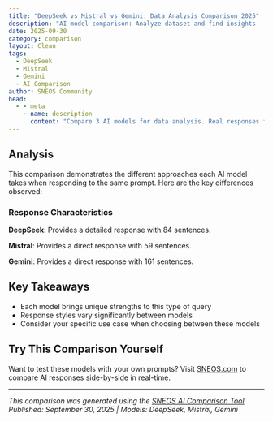 ```yaml
---
title: "DeepSeek vs Mistral vs Gemini: Data Analysis Comparison 2025"
description: "AI model comparison: Analyze dataset and find insights - which AI discovers patterns best?..."
date: 2025-09-30
category: comparison
layout: Clean
tags:
  - DeepSeek
  - Mistral
  - Gemini
  - AI Comparison
author: SNEOS Community
head:
  - - meta
    - name: description
      content: "Compare 3 AI models for data analysis. Real responses from DeepSeek, Mistral, Gemini with detailed analysis."
---
```


<ChatComparison
  title="DeepSeek vs Mistral vs Gemini: Data Analysis Comparison 2025"
  prompt="Analyze dataset and find insights - which AI discovers patterns best?"
  :responses='{
    "DeepSeek": "Of course. This is a fascinating question that gets to the heart of modern data science. The \u0022best\u0022 AI for discovering patterns isn\u0027t a single tool; it\u0027s a toolbox where you select the right tool for the job.\n\nLet\u0027s break this down into a structured analysis. I\u0027ll first outline a general framework for analyzing any dataset, and then apply it to the core question of which AI/ML techniques excel at finding different types of patterns.\n\n### A Framework for Dataset Analysis \u0026 Insight Discovery\n\nBefore any AI model is chosen, a human must guide the process. Here is the workflow:\n\n1.  **Define the Objective:** What is the business or research question? (e.g., \u0022Increase customer retention,\u0022 \u0022Predict machine failure,\u0022 \u0022Identify fraudulent transactions\u0022).\n2.  **Data Understanding \u0026 Preparation:**\n    *   **Load \u0026 Explore:** Use descriptive statistics (\u0060df.describe()\u0060, \u0060df.info()\u0060 in Python) to understand the shape, size, and basic properties of the data.\n    *   **Handle Missing Values \u0026 Outliers:** Decide on strategies (imputation, removal).\n    *   **Perform EDA (Exploratory Data Analysis):** This is a critical, often human-led, step to find *initial* patterns using visualizations (histograms, scatter plots, correlation matrices).\n3.  **Feature Engineering:** Create new features from existing ones to help the AI models find more complex patterns (e.g., creating \u0022age from date of birth\u0022).\n4.  **Model Selection \u0026 Training:** This is where we choose the \u0022AI\u0022 based on the patterns we suspect exist. **This is the core of your question.**\n5.  **Evaluation \u0026 Interpretation:** Use metrics (accuracy, precision, F1-score, RMSE) to evaluate performance. The most *actionable* insights often come from interpreting *why* a model made a certain decision.\n\n---\n\n### Which \u0022AI\u0022 Discovers Which Patterns Best?\n\nHere is a breakdown of popular AI/ML techniques and the specific types of patterns they are best suited to discover.\n\n#### 1. For Clear, Linear Relationships \u0026 Variable Importance\n\n*   **Best AI:** **Linear \u0026 Logistic Regression**\n*   **Patterns it Finds Best:**\n    *   **The \u0022How Much\u0022 Pattern:** How does a unit change in variable X affect variable Y? (e.g., \u0022For every $1,000 spent on marketing, sales increase by 50 units.\u0022).\n    *   **The \u0022Which Factor Matters Most\u0022 Pattern:** It provides coefficients that rank the importance of each input feature.\n*   **Insight Example:** \u0022Our analysis shows that \u0060Customer Support Calls\u0060 has a strong *negative* coefficient on \u0060Churn Probability\u0060, meaning improving support is crucial for retention.\u0022\n\n#### 2. For Complex, Non-Linear \u0026 Interaction Patterns\n\n*   **Best AI:** **Tree-Based Models (Random Forest, Gradient Boosting Machines like XGBoost)**\n*   **Patterns it Finds Best:**\n    *   **Hierarchical Decision Patterns:** A series of \u0022if-then-else\u0022 rules (e.g., \u0022IF \u0060Age\u0060 \u003C 30 AND \u0060Num_Products\u0060 = 1 THEN high churn risk\u0022).\n    *   **Feature Interactions:** They excel at finding how combinations of features affect the outcome, which linear models miss.\n    *   **Robustness to Irrelevant Features:** They are good at ignoring variables that don\u0027t contribute to the pattern.\n*   **Insight Example:** \u0022The XGBoost model revealed that the combination of \u0060High Credit Utilization\u0060 and \u0060Recent Credit Inquiries\u0060 is a much stronger predictor of default than either factor alone.\u0022\n\n#### 3. For Finding \u0022Natural\u0022 Groupings (Unlabeled Data)\n\n*   **Best AI:** **Clustering Algorithms (K-Means, DBSCAN, Hierarchical)**\n*   **Patterns it Finds Best:**\n    *   **Customer Segmentation:** Grouping customers based on purchasing behavior, demographics, etc., without pre-defined labels.\n    *   **Anomaly Detection:** DBSCAN is particularly good at finding outliers that don\u0027t belong to any group.\n*   **Insight Example:** \u0022K-Means clustering identified 5 distinct customer segments: \u0027Budget Shoppers,\u0027 \u0027Premium Loyalists,\u0027 \u0027Occasional Big Spenders,\u0027 etc. We can now create targeted marketing campaigns for each.\u0022\n\n#### 4. For Sequential \u0026 Time-Based Patterns\n\n*   **Best AI:** **Time Series Models (ARIMA, Prophet) and RNNs (LSTMs)**\n*   **Patterns it Finds Best:**\n    *   **Trends \u0026 Seasonality:** Identifying long-term growth/decline and recurring patterns (e.g., weekly, yearly cycles).\n    *   **Forecasting:** Predicting future values based on past patterns.\n*   **Insight Example:** \u0022The LSTM model accurately forecasts daily energy demand, capturing the weekly pattern (lower on weekends) and the daily peak in the evening, allowing for optimized grid management.\u0022\n\n#### 5. For High-Dimensional, \u0022Deep\u0022 Patterns (Images, Text, Sound)\n\n*   **Best AI:** **Deep Learning (Convolutional Neural Networks, Transformers)**\n*   **Patterns it Finds Best:**\n    *   **Image Recognition:** Finding edges, shapes, and objects in pixels.\n    *   **Natural Language Processing (NLP):** Understanding sentiment, topic modeling, and language translation by finding patterns in word sequences.\n*   **Insight Example (NLP):** \u0022Using a Transformer model for sentiment analysis on customer reviews, we discovered that mentions of \u0027battery life\u0027 are overwhelmingly negative, pinpointing a critical product issue.\u0022\n\n#### 6. For Association \u0026 \u0022Market Basket\u0022 Patterns\n\n*   **Best AI:** **Association Rule Learning (Apriori Algorithm)**\n*   **Patterns it Finds Best:**\n    *   **\u0022People who bought X also bought Y\u0022:** Ideal for recommendation engines and understanding product affinities.\n*   **Insight Example:** \u0022The Apriori algorithm found a strong association between buying \u0060grills\u0060 and \u0060specific charcoal brands\u0060 in the same transaction, suggesting a targeted cross-promotion.\u0022\n\n---\n\n### Summary Table: Your AI Pattern-Finding Toolkit\n\n| AI / ML Technique          | Primary Strength (Pattern Type)                               | Best For Data Type                      | Example Insight                                                    |\n| -------------------------- | ------------------------------------------------------------- | --------------------------------------- | ------------------------------------------------------------------ |\n| **Linear/Logistic Regression** | Linear relationships, variable importance                     | Tabular, Numerical \u0026 Categorical        | \u0022Price is the most significant driver of sales volume.\u0022            |\n| **Random Forest / XGBoost**    | Complex non-linear relationships, interaction effects         | Tabular, Mixed Types                    | \u0022Young users with high app engagement are the most likely to subscribe.\u0022 |\n| **K-Means Clustering**     | Finding natural groupings (segments)                          | Tabular, Numerical                      | \u0022We have three core customer personas.\u0022                            |\n| **DBSCAN**                 | Finding outliers and clusters of arbitrary shape              | Tabular, Spatial                        | \u0022These 15 transactions are clear outliers from all normal activity.\u0022 |\n| **LSTM (Deep Learning)**   | Time-based sequences, long-term dependencies                  | Time Series, Text, Sequences            | \u0022Based on the last 60 days of sales, we predict a Q4 surge.\u0022       |\n| **CNN (Deep Learning)**    | Spatial patterns in grid-like data                            | Images, Video                           | \u0022The MRI scan shows a pattern consistent with a benign tumor.\u0022     |\n| **Apriori Algorithm**      | Association rules (\u0022if-then\u0022)                                 | Transactional Data                      | \u0022Customers who buy pasta are 70% likely to also buy tomato sauce.\u0022 |\n\n### Conclusion: There is No Single \u0022Best\u0022 AI\n\nThe most powerful insights often come from a **layered approach**:\n\n1.  Start with **human-led EDA** to form hypotheses.\n2.  Use a **simple model (like Linear Regression)** to establish a baseline and understand clear relationships.\n3.  Apply a **powerful, complex model (like XGBoost)** to capture non-linear patterns and interactions you might have missed.\n4.  Use **clustering** to see if there are hidden segments within your data.\n5.  **Interpret the results** of the best-performing model to translate the \u0022black box\u0022 patterns into actionable business insights.\n\n**The best pattern-discovery AI is the one that is most aligned with your specific data structure and business question.** The true \u0022AI\u0022 is the data scientist who knows which tool to pick from the toolbox.\n\n***To give you a more specific and powerful analysis, please provide a sample of your dataset.*** I can then demonstrate this framework in action.",
    "Mistral": "Analyzing datasets and discovering patterns is a task that can be effectively handled by various AI techniques and models. The choice of which AI method to use depends on the nature of the dataset, the specific goals of the analysis, and the types of patterns you are looking to uncover. Here are some key AI techniques and models that are commonly used for pattern discovery:\n\n### 1. **Machine Learning Algorithms**\n   - **Supervised Learning:**\n     - **Regression:** For predicting continuous outcomes.\n     - **Classification:** For categorizing data into predefined classes.\n   - **Unsupervised Learning:**\n     - **Clustering:** For grouping similar data points (e.g., K-means, DBSCAN).\n     - **Dimensionality Reduction:** For reducing the number of random variables under consideration (e.g., PCA, t-SNE).\n   - **Semi-Supervised Learning:**\n     - Combines a small amount of labeled data with a large amount of unlabeled data.\n\n### 2. **Deep Learning Models**\n   - **Convolutional Neural Networks (CNNs):**\n     - Effective for image data and spatial hierarchies.\n   - **Recurrent Neural Networks (RNNs):**\n     - Useful for sequential data like time series or text.\n   - **Autoencoders:**\n     - For learning efficient codings of input data, often used for dimensionality reduction or anomaly detection.\n   - **Generative Adversarial Networks (GANs):**\n     - For generating new data instances that resemble the training data.\n\n### 3. **Natural Language Processing (NLP)**\n   - **Text Classification:**\n     - For categorizing text into predefined classes.\n   - **Sentiment Analysis:**\n     - For determining the emotional tone behind words.\n   - **Topic Modeling:**\n     - For identifying the abstract \u0022topics\u0022 that occur in a collection of documents (e.g., LDA).\n\n### 4. **Reinforcement Learning**\n   - Useful for decision-making processes and learning from interactions with an environment.\n\n### 5. **Statistical Methods**\n   - **Hypothesis Testing:**\n     - For making inferences about population parameters.\n   - **Correlation Analysis:**\n     - For understanding relationships between variables.\n\n### 6. **Time Series Analysis**\n   - **ARIMA:**\n     - For forecasting time series data.\n   - **LSTM (Long Short-Term Memory):**\n     - A type of RNN effective for time series data.\n\n### 7. **Anomaly Detection**\n   - **Isolation Forest:**\n     - For identifying anomalies in data.\n   - **One-Class SVM:**\n     - For detecting outliers in high-dimensional spaces.\n\n### 8. **Graph-Based Methods**\n   - **Graph Neural Networks (GNNs):**\n     - For analyzing data represented as graphs.\n   - **Community Detection:**\n     - For identifying clusters or communities within a graph.\n\n### Choosing the Right AI Method\n\n1. **Nature of the Data:**\n   - **Structured Data:** Machine learning algorithms like regression, classification, and clustering.\n   - **Unstructured Data:** NLP techniques for text data, CNNs for image data.\n   - **Time Series Data:** ARIMA, LSTM.\n   - **Graph Data:** GNNs, community detection.\n\n2. **Specific Goals:**\n   - **Prediction:** Supervised learning models.\n   - **Pattern Discovery:** Unsupervised learning models.\n   - **Anomaly Detection:** Isolation Forest, One-Class SVM.\n\n3. **Complexity and Size of Data:**\n   - **Small Datasets:** Traditional machine learning algorithms.\n   - **Large Datasets:** Deep learning models.\n\n### Tools and Frameworks\n\n- **Python Libraries:**\n  - **Scikit-Learn:** For traditional machine learning.\n  - **TensorFlow/Keras:** For deep learning.\n  - **PyTorch:** For deep learning.\n  - **NLTK/Spacy:** For NLP.\n  - **Pandas/NumPy:** For data manipulation and analysis.\n\n- **Platforms:**\n  - **Jupyter Notebooks:** For interactive data analysis.\n  - **Google Colab:** For cloud-based data analysis.\n\n### Conclusion\n\nThe best AI method for discovering patterns in a dataset depends on the specific characteristics of the data and the goals of the analysis. Often, a combination of methods and models is used to gain comprehensive insights. It\u0027s also beneficial to use visualization tools to interpret the results and communicate findings effectively.",
    "Gemini": "Okay, let\u0027s break down how to analyze a dataset, find insights, and compare different AI models for discovering patterns.  This is a broad topic, so I\u0027ll provide a framework and then delve into specific AI techniques and considerations.\n\n**I.  Framework for Dataset Analysis and Insight Discovery**\n\n1.  **Define the Goal:**  What are you trying to learn from the data?  Examples:\n    *   **Prediction:**  Predicting customer churn, sales forecasts, disease diagnosis.\n    *   **Classification:**  Categorizing emails as spam or not spam, identifying customer segments.\n    *   **Anomaly Detection:**  Finding fraudulent transactions, identifying unusual network activity.\n    *   **Understanding Relationships:**  Discovering which factors influence customer satisfaction, identifying correlations between gene expression and disease.\n    *   **Recommendation:**  Suggesting products to users, recommending relevant articles.\n    *   **Clustering:** Grouping similar users, items or data points together.\n\n2.  **Data Understanding \u0026 Preparation:**\n\n    *   **Data Collection:** Ensure you have the data in a usable format (CSV, database, JSON, etc.).\n    *   **Data Exploration (EDA - Exploratory Data Analysis):**\n        *   **Summary Statistics:** Calculate mean, median, standard deviation, min, max, quantiles for numerical features.\n        *   **Data Visualization:** Create histograms, scatter plots, box plots, heatmaps to understand distributions, relationships, and outliers.\n        *   **Missing Values:** Identify and handle missing data (imputation, removal).\n        *   **Data Types:** Verify data types are correct (numeric, categorical, date/time).\n        *   **Outlier Detection:** Identify and handle outliers (removal, transformation).\n        *   **Feature Engineering:** Create new features from existing ones that might be more informative (e.g., create \u0022age\u0022 from \u0022date of birth\u0022).\n\n    *   **Data Cleaning:**\n        *   Remove duplicates.\n        *   Correct inconsistencies.\n        *   Handle invalid values.\n\n    *   **Data Transformation:**\n        *   **Scaling/Normalization:**  Scale numerical features to a common range (e.g., 0-1 or standard scaling) to prevent features with larger values from dominating models.\n        *   **Encoding Categorical Variables:** Convert categorical features (e.g., \u0022color\u0022) into numerical representations (e.g., one-hot encoding or label encoding).\n        *   **Dimensionality Reduction:** Reduce the number of features (e.g., using PCA or feature selection) to simplify the model and prevent overfitting.\n\n3.  **Model Selection:**  Choose the appropriate AI/ML model(s) based on the goal, data type, and expected complexity of the patterns.  This is where the specific AI techniques come into play (see Section II).\n\n4.  **Model Training:** Train the chosen model(s) on the prepared data.  This often involves splitting the data into training, validation, and testing sets.\n\n5.  **Model Evaluation:** Evaluate the performance of the model(s) using appropriate metrics (see Section III).\n\n6.  **Interpretation \u0026 Insight Discovery:**\n    *   **Feature Importance:** Identify which features are most influential in the model\u0027s predictions.\n    *   **Rule Extraction:**  For some models (e.g., decision trees), you can extract explicit rules that explain the relationships in the data.\n    *   **Visualization:**  Visualize the model\u0027s predictions and how they relate to the input features.\n    *   **Domain Expertise:** Combine the model\u0027s findings with your knowledge of the domain to derive meaningful insights.\n\n7.  **Deployment \u0026 Monitoring:**  If the model is intended for real-world use, deploy it and monitor its performance over time.  Retrain the model periodically as new data becomes available.\n\n**II.  AI Techniques for Pattern Discovery (and their Strengths/Weaknesses)**\n\nHere\u0027s a breakdown of common AI/ML models and their suitability for different pattern discovery tasks:\n\n*   **Regression Models (Linear Regression, Logistic Regression, Polynomial Regression):**\n\n    *   **Use Cases:**  Predicting continuous values (e.g., sales, temperature) or binary outcomes (e.g., churn, conversion).\n    *   **Strengths:**  Simple to understand and implement, computationally efficient, can provide insights into the relationships between features and the target variable.\n    *   **Weaknesses:**  May not capture complex non-linear relationships, sensitive to outliers, can be affected by multicollinearity (correlation between features).\n    *   **Pattern Discovery:** Identifies linear (or linearized) relationships and the strength of each feature\u0027s influence on the target variable.  Logistic Regression reveals probabilities.\n\n*   **Decision Trees and Random Forests:**\n\n    *   **Use Cases:** Classification and regression tasks.\n    *   **Strengths:**  Easy to interpret (especially decision trees), can handle both numerical and categorical data, robust to outliers, can capture non-linear relationships.\n    *   **Weaknesses:**  Decision trees can overfit the data, random forests can be computationally expensive.\n    *   **Pattern Discovery:**  Decision trees explicitly define rules based on feature values that lead to different outcomes. Feature importance can be calculated. Random Forests provide a more robust and generalizable measure of feature importance.\n\n*   **Support Vector Machines (SVMs):**\n\n    *   **Use Cases:**  Classification and regression tasks, especially effective in high-dimensional spaces.\n    *   **Strengths:**  Effective in high-dimensional spaces, can capture non-linear relationships using kernel functions, robust to outliers.\n    *   **Weaknesses:**  Can be computationally expensive, difficult to interpret.\n    *   **Pattern Discovery:** SVMs find optimal boundaries between classes.  While less directly interpretable than decision trees, feature importance can be estimated.\n\n*   **Neural Networks (Deep Learning):**\n\n    *   **Use Cases:**  Image recognition, natural language processing, speech recognition, time series analysis, complex prediction tasks.\n    *   **Strengths:**  Can learn highly complex patterns, achieve state-of-the-art performance in many tasks.\n    *   **Weaknesses:**  Require large amounts of data, computationally expensive, difficult to interpret (black box).\n    *   **Pattern Discovery:**  Neural networks learn complex hierarchical representations of the data.  While understanding the exact patterns learned can be challenging, techniques like attention mechanisms and layer-wise relevance propagation (LRP) can provide some insight.\n\n*   **Clustering Algorithms (K-Means, Hierarchical Clustering, DBSCAN):**\n\n    *   **Use Cases:**  Customer segmentation, anomaly detection, image segmentation.\n    *   **Strengths:**  Unsupervised learning (no target variable required), can identify groups of similar data points.\n    *   **Weaknesses:**  K-Means requires specifying the number of clusters, sensitive to outliers, DBSCAN can be sensitive to parameter selection.\n    *   **Pattern Discovery:**  Identifies groups of data points that are similar based on their feature values.  Analysis of the cluster characteristics reveals patterns within each group.\n\n*   **Association Rule Mining (Apriori, Eclat):**\n\n    *   **Use Cases:**  Market basket analysis, recommendation systems.\n    *   **Strengths:**  Identifies associations between items or events.\n    *   **Weaknesses:**  Can generate a large number of rules, requires careful filtering.\n    *   **Pattern Discovery:**  Finds relationships like \u0022customers who buy X also tend to buy Y.\u0022\n\n*   **Bayesian Networks:**\n\n    *   **Use Cases:**  Risk analysis, medical diagnosis, causal inference.\n    *   **Strengths:**  Represents probabilistic relationships between variables, can handle uncertainty.\n    *   **Weaknesses:**  Can be computationally expensive, requires careful selection of the network structure.\n    *   **Pattern Discovery:**  Represents dependencies between variables as a directed graph, allowing for reasoning about cause and effect.\n\n*   **Time Series Analysis (ARIMA, Prophet, LSTM):**\n\n    *   **Use Cases:** Forecasting future values based on past data (stock prices, weather patterns, sales figures).\n    *   **Strengths:**  Specifically designed for time-dependent data, can capture trends, seasonality, and cycles.\n    *   **Weaknesses:**  Can be complex to implement and tune, require sufficient historical data.\n    *   **Pattern Discovery:**  Identifies trends, seasonality, and other patterns in time series data, allowing for accurate forecasting.\n\n**III. Model Evaluation Metrics**\n\nThe right metrics to use depend on the type of problem you\u0027re solving:\n\n*   **Regression:**\n    *   Mean Squared Error (MSE)\n    *   Root Mean Squared Error (RMSE)\n    *   Mean Absolute Error (MAE)\n    *   R-squared\n\n*   **Classification:**\n    *   Accuracy\n    *   Precision\n    *   Recall\n    *   F1-score\n    *   AUC-ROC (Area Under the Receiver Operating Characteristic curve)\n\n*   **Clustering:**\n    *   Silhouette Score\n    *   Davies-Bouldin Index\n    *   Calinski-Harabasz Index\n\n*   **Time Series:**\n    *   Mean Absolute Percentage Error (MAPE)\n    *   Root Mean Squared Error (RMSE)\n\n**IV. Choosing the \u0022Best\u0022 AI Model**\n\nThere\u0027s no single \u0022best\u0022 AI model. The ideal choice depends on:\n\n*   **The nature of the data:**  Is it numerical, categorical, time-series, image data, text data?\n*   **The goal of the analysis:**  Prediction, classification, clustering, anomaly detection, etc.\n*   **The complexity of the relationships in the data:**  Are the relationships linear or non-linear?\n*   **The interpretability requirements:**  Do you need to understand *why* the model is making its predictions?\n*   **The available computational resources:**  Some models are more computationally expensive than others.\n*   **The amount of available data:**  Deep learning models require a large amount of data to train effectively.\n\n**General Guidelines:**\n\n*   **Start Simple:** Begin with simpler models like linear regression, logistic regression, or decision trees. If these models perform well, there\u0027s no need to use a more complex model.\n*   **Experiment:** Try multiple models and compare their performance using appropriate evaluation metrics.\n*   **Consider Ensembles:** Ensemble methods (e.g., random forests, gradient boosting) often outperform single models.\n*   **Regularization:** Use regularization techniques (e.g., L1 or L2 regularization) to prevent overfitting.\n*   **Cross-Validation:** Use cross-validation to estimate the generalization performance of the model.\n*   **Feature Selection/Engineering:**  Spend time on feature engineering, as this can significantly improve model performance.\n*   **Domain Knowledge:**  Incorporate domain knowledge into the model selection and interpretation process.\n\n**V.  Example Scenarios**\n\n*   **Customer Churn Prediction:**  You have data on customer demographics, usage patterns, and billing information.\n    *   **Possible Models:** Logistic Regression, Random Forest, Gradient Boosting Machines (e.g., XGBoost, LightGBM)\n    *   **Insights:**  Identify the factors that are most strongly associated with churn (e.g., contract length, customer service interactions).\n\n*   **Fraud Detection:**  You have data on credit card transactions.\n    *   **Possible Models:**  Anomaly detection techniques (e.g., Isolation Forest, One-Class SVM), classification models (e.g., Random Forest, Gradient Boosting), neural networks.\n    *   **Insights:**  Identify unusual transaction patterns that are indicative of fraud.\n\n*   **Product Recommendation:**  You have data on customer purchase history and product attributes.\n    *   **Possible Models:**  Collaborative filtering (e.g., matrix factorization), content-based filtering, association rule mining, deep learning.\n    *   **Insights:**  Recommend products that are likely to be of interest to the customer based on their past purchases or the similarity of products.\n\n**VI. Tools and Libraries**\n\n*   **Python:**\n    *   **Scikit-learn:**  A comprehensive library for machine learning algorithms.\n    *   **Pandas:**  For data manipulation and analysis.\n    *   **NumPy:**  For numerical computing.\n    *   **Matplotlib/Seaborn:**  For data visualization.\n    *   **TensorFlow/Keras/PyTorch:**  For deep learning.\n    *   **Statsmodels:** For statistical modeling.\n*   **R:**\n    *   **caret:**  A comprehensive package for machine learning.\n    *   **tidyverse:**  A collection of packages for data manipulation and visualization.\n\n**VII. How to Compare Models**\n\n1.  **Establish a Baseline:**  Start with a simple model as a baseline.\n2.  **Use Appropriate Evaluation Metrics:** Select metrics that are relevant to the problem.\n3.  **Cross-Validation:**  Use cross-validation to get a robust estimate of model performance.\n4.  **Statistical Significance Tests:**  Use statistical significance tests (e.g., t-tests, ANOVA) to determine whether the difference in performance between two models is statistically significant.\n5.  **Consider Interpretability:**  If interpretability is important, choose a model that is easier to understand.\n\n**In summary, finding patterns in data is an iterative process that involves understanding the data, selecting appropriate models, evaluating their performance, and interpreting the results. There\u0027s no one-size-fits-all solution, so it\u0027s important to experiment with different models and techniques to find the best approach for a given problem.**\n"
  }'
  published-date="12:26"
/>

## Analysis

This comparison demonstrates the different approaches each AI model takes when responding to the same prompt. Here are the key differences observed:

### Response Characteristics

**DeepSeek**: Provides a detailed response with 84 sentences. 

**Mistral**: Provides a direct response with 59 sentences. 

**Gemini**: Provides a direct response with 161 sentences. 

## Key Takeaways

- Each model brings unique strengths to this type of query
- Response styles vary significantly between models
- Consider your specific use case when choosing between these models

## Try This Comparison Yourself

Want to test these models with your own prompts? Visit [SNEOS.com](https://sneos.com) to compare AI responses side-by-side in real-time.

---

*This comparison was generated using the [SNEOS AI Comparison Tool](https://sneos.com)*
*Published: September 30, 2025 | Models: DeepSeek, Mistral, Gemini*
